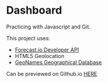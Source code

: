 Dashboard
==
Practicing with Javascript and Git.

This project uses:
* [Forecast.io Developer API](https://developer.forecast.io/)
* HTML5 Geolocation
* [GeoNames Geographical Database](http://www.geonames.org/)

Can be previewed on Github.io [HERE](http://byroncheng.github.io/dashboard/)